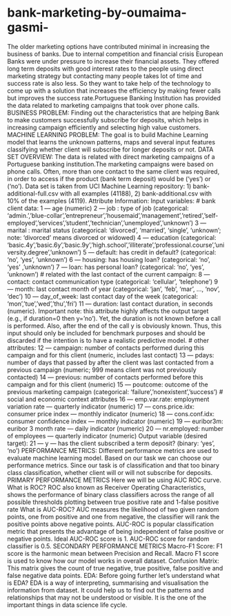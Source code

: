 # bank-marketing-by-oumaima-gasmi-
The older marketing options have contributed minimal in increasing the business of banks. Due to internal competition and financial crisis European Banks were under pressure to increase their financial assets. They offered long term deposits with good interest rates to the people using direct marketing strategy but contacting many people takes lot of time and success rate is also less. So they want to take help of the technology to come up with a solution that increases the efficiency by making fewer calls but improves the success rate.Portuguese Banking Institution has provided the data related to marketing campaigns that took over phone calls.   BUSINESS PROBLEM: Finding out the characteristics that are helping Bank to make customers successfully subscribe for deposits, which helps in increasing campaign efficiently and selecting high value customers.  MACHINE LEARNING PROBLEM: The goal is to build Machine Learning model that learns the unknown patterns, maps and several input features classifying whether client will subscribe for longer deposits or not.  DATA SET OVERVIEW:  The data is related with direct marketing campaigns of a Portuguese banking institution.The marketing campaigns were based on phone calls. Often, more than one contact to the same client was required, in order to access if the product (bank term deposit) would be (‘yes’) or (‘no’).  Data set is taken from UCI Machine Learning repository:  1) bank-additional-full.csv with all examples (41188), 2) bank-additional.csv with 10% of the examples (4119).  Attribute Information:  Input variables: # bank client data: 1 — age (numeric) 2 — job : type of job (categorical: ‘admin.’,’blue-collar’,’entrepreneur’,’housemaid’,’management’,’retired’,’self-employed’,’services’,’student’,’technician’,’unemployed’,’unknown’) 3 — marital : marital status (categorical: ‘divorced’, ‘married’, ‘single’, ‘unknown’; note: ‘divorced’ means divorced or widowed) 4 — education (categorical: ‘basic.4y’,’basic.6y’,’basic.9y’,’high.school’,’illiterate’,’professional.course’,’university.degree’,’unknown’) 5 — default: has credit in default? (categorical: ‘no’, ‘yes’, ‘unknown’) 6 — housing: has housing loan? (categorical: ‘no’, ‘yes’ ,’unknown’) 7 — loan: has personal loan? (categorical: ‘no’, ‘yes’, ‘unknown’) # related with the last contact of the current campaign: 8 — contact: contact communication type (categorical: ‘cellular’, ‘telephone’) 9 — month: last contact month of year (categorical: ‘jan’, ‘feb’, ‘mar’, …, ‘nov’, ‘dec’) 10 — day_of_week: last contact day of the week (categorical: ‘mon’,’tue’,’wed’,’thu’,’fri’) 11 — duration: last contact duration, in seconds (numeric).  Important note: this attribute highly affects the output target (e.g., if duration=0 then y=’no’). Yet, the duration is not known before a call is performed. Also, after the end of the call y is obviously known. Thus, this input should only be included for benchmark purposes and should be discarded if the intention is to have a realistic predictive model.  # other attributes: 12 — campaign: number of contacts performed during this campaign and for this client (numeric, includes last contact) 13 — pdays: number of days that passed by after the client was last contacted from a previous campaign (numeric; 999 means client was not previously contacted) 14 — previous: number of contacts performed before this campaign and for this client (numeric) 15 — poutcome: outcome of the previous marketing campaign (categorical: ‘failure’,’nonexistent’,’success’)  # social and economic context attributes 16 — emp.var.rate: employment variation rate — quarterly indicator (numeric) 17 — cons.price.idx: consumer price index — monthly indicator (numeric) 18 — cons.conf.idx: consumer confidence index — monthly indicator (numeric) 19 — euribor3m: euribor 3 month rate — daily indicator (numeric) 20 — nr.employed: number of employees — quarterly indicator (numeric)  Output variable (desired target): 21 — y — has the client subscribed a term deposit? (binary: ‘yes’, ‘no’)  PERFORMANCE METRICS:  Different performance metrics are used to evaluate machine learning model. Based on our task we can choose our performance metrics. Since our task is of classification and that too binary class classification, whether client will or will not subscribe for deposits.  PRIMARY PERFORMANCE METRICS  Here we will be using AUC ROC curve.  What is ROC?  ROC also known as Receiver Operating Characteristics, shows the performance of binary class classifiers across the range of all possible thresholds plotting between true positive rate and 1-false positive rate  What is AUC-ROC?  AUC measures the likelihood of two given random points, one from positive and one from negative, the classifier will rank the positive points above negative points. AUC-ROC is popular classification metric that presents the advantage of being independent of false positive or negative points.  Ideal AUC-ROC score is 1. AUC-ROC score for random classifier is 0.5.  SECONDARY PERFORMANCE METRICS  Macro-F1 Score: F1 score is the harmonic mean between Precision and Recall. Macro F1 score is used to know how our model works in overall dataset.  Confusion Matrix: This matrix gives the count of true negative, true positive, false positive and false negative data points.  EDA:  Before going further let’s understand what is EDA?  EDA is a way of interpreting, summarising and visualisation the information from dataset. It could help us to find out the patterns and relationships that may not be understood or visible. It is the one of the important things in data science life cycle.
